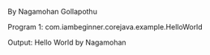 By Nagamohan Gollapothu

Program 1:
com.iambeginner.corejava.example.HelloWorld

Output:
Hello World by Nagamohan
